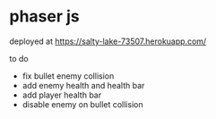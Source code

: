 # phaser js

deployed at https://salty-lake-73507.herokuapp.com/

to do
* fix bullet enemy collision
* add enemy health and health bar
* add player health bar
* disable enemy on bullet collision